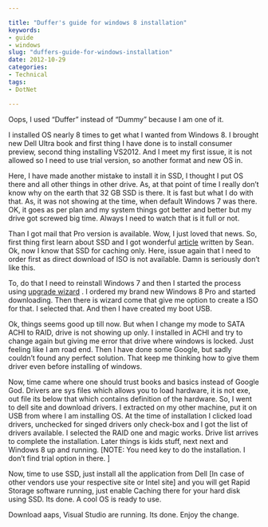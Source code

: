 ```yaml
---

title: "Duffer's guide for windows 8 installation"
keywords:
- guide
- windows
slug: "duffers-guide-for-windows-installation"
date: 2012-10-29
categories:
- Technical
tags:
- DotNet

---
```

Oops, I used “Duffer” instead of “Dummy” because I am one of it.

I installed OS nearly 8 times to get what I wanted from Windows 8. I brought new Dell Ultra book and first thing I have done is to install consumer preview, second thing installing VS2012. And I meet my first issue, it is not allowed so I need to use trial version, so another format and new OS in.

Here, I have made another mistake to install it in SSD, I thought I put OS there and all other things in other drive. As, at that point of time I really don’t know why on the earth that 32 GB SSD is there. It is fast but what I do with that. As, it was not showing at the time, when default Windows 7 was there. OK, it goes as per plan and my system things got better and better but my drive got screwed big time. Always I need to watch that is it full or not.

Than I got mail that Pro version is available. Wow, I just loved that news. So, first thing first learn about SSD and I got wonderful [article][1] written by Sean. Ok, now I know that SSD for caching only. Here, issue again that I need to order first as direct download of ISO is not available. Damn is seriously don’t like this.

To, do that I need to reinstall Windows 7 and then I started the process using [upgrade wizard][2] . I ordered my brand new Windows 8 Pro and started downloading. Then there is wizard come that give me option to create a ISO for that. I selected that. And then I have created my boot USB.
 
Ok, things seems good up till now. But when I change my mode to SATA ACHI to RAID, drive is not showing up only. I installed in ACHI and try to change again but giving me error that drive where windows is locked. Just feeling like I am road end. Then I have done some Google, but sadly couldn’t found any perfect solution. That keep me thinking how to give them driver even before installing of windows.

Now, time came where one should trust books and basics instead of Google God. Drivers are sys files which allows you to load hardware, it is not exe, out file its below that which contains definition of the hardware. So, I went to dell site and download drivers. I extracted on my other machine, put it on USB from where I am installing OS. At the time of installation I clicked load drivers, unchecked for singed drivers only check-box and I got the list of drivers available. I selected the RAID one and magic works. Drive list arrives to complete the installation. Later things is kids stuff, next next and Windows 8 up and running. [NOTE: You need key to do the installation. I don’t find trial option in there. ]

Now, time to use SSD, just install all the application from Dell [In case of other vendors use your respective site or Intel site] and you will get Rapid Storage software running, just enable Caching there for your hard disk using SSD. Its done. A cool OS is ready to use.

Download aaps, Visual Studio are running. Its done. Enjoy the change.

 [1]: http://www.overclock.net/t/1227655/how-to-set-up-intel-smart-response-technology-ssd-caching
 [2]: http://windows.microsoft.com/en-IN/windows/upgrade-offer